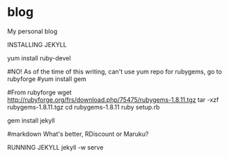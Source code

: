 blog
====

My personal blog


INSTALLING JEKYLL

yum install ruby-devel

#NO!  As of the time of this writing, can't use yum repo for rubygems, go to rubyforge
#yum install gem

#From rubyforge
wget http://rubyforge.org/frs/download.php/75475/rubygems-1.8.11.tgz
tar -xzf rubygems-1.8.11.tgz
cd rubygems-1.8.11
ruby setup.rb

gem install jekyll

#markdown
What's better, RDiscount or Maruku?

RUNNING JEKYLL
jekyll -w serve